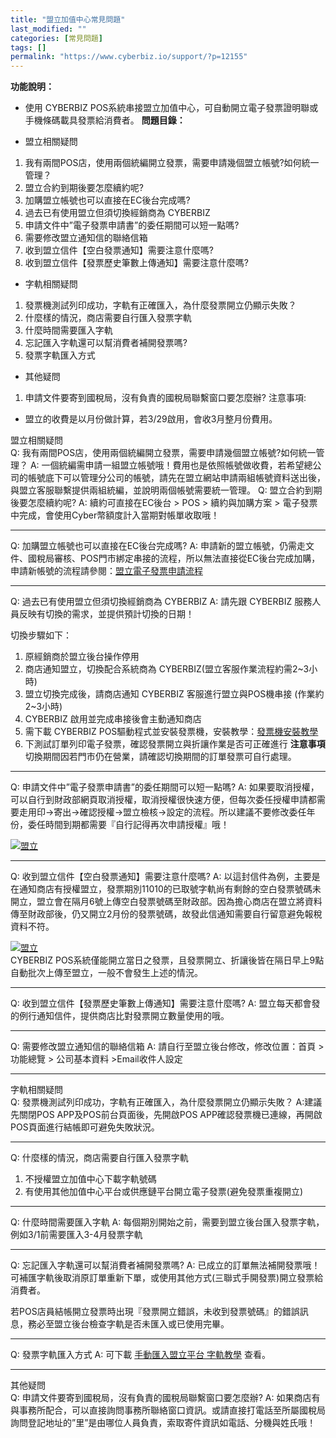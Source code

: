 ```yaml
---
title: "盟立加值中心常見問題"
last_modified: ""
categories: [常見問題]
tags: []
permalink: "https://www.cyberbiz.io/support/?p=12155"
---
```




**功能說明：**  

* 使用 CYBERBIZ POS系統串接盟立加值中心，可自動開立電子發票證明聯或手機條碼載具發票給消費者。 
**問題目錄：**

* 盟立相關疑問  


1. 我有兩間POS店，使用兩個統編開立發票，需要申請幾個盟立帳號?如何統一管理？
2. 盟立合約到期後要怎麼續約呢?
3. 加購盟立帳號也可以直接在EC後台完成嗎?
4. 過去已有使用盟立但須切換經銷商為 CYBERBIZ
5. 申請文件中”電子發票申請書”的委任期間可以短一點嗎?
6. 需要修改盟立通知信的聯絡信箱
7. 收到盟立信件【空白發票通知】需要注意什麼嗎?
8. 收到盟立信件【發票歷史筆數上傳通知】需要注意什麼嗎?


* 字軌相關疑問  


1. 發票機測試列印成功，字軌有正確匯入，為什麼發票開立仍顯示失敗？
2. 什麼樣的情況，商店需要自行匯入發票字軌
3. 什麼時間需要匯入字軌
4. 忘記匯入字軌還可以幫消費者補開發票嗎?
5. 發票字軌匯入方式


* 其他疑問  


1. 申請文件要寄到國稅局，沒有負責的國稅局聯繫窗口要怎麼辦?
注意事項:  

* 盟立的收費是以月份做計算，若3/29啟用，會收3月整月份費用。

盟立相關疑問  
Q: 我有兩間POS店，使用兩個統編開立發票，需要申請幾個盟立帳號?如何統一管理？ A:
一個統編需申請一組盟立帳號哦！費用也是依照帳號做收費，若希望總公司的帳號底下可以管理分公司的帳號，請先在盟立網站申請兩組帳號資料送出後，與盟立客服聯繫提供兩組統編，並說明兩個帳號需要統一管理。
Q: 盟立合約到期後要怎麼續約呢? A: 續約可直接在EC後台 > POS > 續約與加購方案 >
電子發票中完成，會使用Cyber幣額度計入當期對帳單收取哦！

* * *

Q: 加購盟立帳號也可以直接在EC後台完成嗎? A:
申請新的盟立帳號，仍需走文件、國稅局審核、POS門市綁定串接的流程，所以無法直接從EC後台完成加購，申請新帳號的流程請參閱：[盟立電子發票申請流程](https://www.cyberbiz.io/support/?p=5189)

* * *

Q: 過去已有使用盟立但須切換經銷商為 CYBERBIZ A: 請先跟 CYBERBIZ 服務人員反映有切換的需求，並提供預計切換的日期！  

切換步驟如下：

1. 原經銷商於盟立後台操作停用
2. 商店通知盟立，切換配合系統商為 CYBERBIZ(盟立客服作業流程約需2~3小時)
3. 盟立切換完成後，請商店通知 CYBERBIZ 客服進行盟立與POS機串接 (作業約2~3小時)
4. CYBERBIZ 啟用並完成串接後會主動通知商店
5. 需下載 CYBERBIZ POS驅動程式並安裝發票機，安裝教學：[發票機安裝教學](https://www.cyberbiz.co/support/?p=4225)
6. 下測試訂單列印電子發票，確認發票開立與折讓作業是否可正確進行
**注意事項** 切換期間因若門市仍在營業，請確認切換期間的訂單發票可自行處理。

* * *

Q: 申請文件中”電子發票申請書”的委任期間可以短一點嗎? A:
如果要取消授權，可以自行到財政部網頁取消授權，取消授權很快速方便，但每次委任授權申請都需要走用印→寄出→確認授權→盟立檢核→設定的流程。所以建議不要修改委任年份，委任時間到期都需要『自行記得再次申請授權』哦！  

[![盟立](https://www.cyberbiz.io/support/wp-content/uploads/2021/05/盟立.png)](https://www.cyberbiz.io/support/wp-content/uploads/2021/05/盟立.png)

* * *

Q: 收到盟立信件【空白發票通知】需要注意什麼嗎? A:
以這封信件為例，主要是在通知商店有授權盟立，發票期別11010的已取號字軌尚有剩餘的空白發票號碼未開立，盟立會在隔月6號上傳空白發票號碼至財政部。因為擔心商店在盟立將資料傳至財政部後，仍又開立2月份的發票號碼，故發此信通知需要自行留意避免報稅資料不符。  

[![盟立](https://www.cyberbiz.io/support/wp-content/uploads/2021/11/盟立加值中心常見問題01.png)](https://www.cyberbiz.io/support/wp-content/uploads/2021/11/盟立加值中心常見問題01.png)  
CYBERBIZ POS系統僅能開立當日之發票，且發票開立、折讓後皆在隔日早上9點自動批次上傳至盟立，一般不會發生上述的情況。

* * *

Q: 收到盟立信件【發票歷史筆數上傳通知】需要注意什麼嗎? A: 盟立每天都會發的例行通知信件，提供商店比對發票開立數量使用的哦。

* * *

Q: 需要修改盟立通知信的聯絡信箱 A: 請自行至盟立後台修改，修改位置：首頁 > 功能總覽 > 公司基本資料 >Email收件人設定

* * *

字軌相關疑問  
Q: 發票機測試列印成功，字軌有正確匯入，為什麼發票開立仍顯示失敗？ A:建議先關閉POS APP及POS前台頁面後，先開啟POS
APP確認發票機已連線，再開啟POS頁面進行結帳即可避免失敗狀況。

* * *

Q: 什麼樣的情況，商店需要自行匯入發票字軌

1. 不授權盟立加值中心下載字軌號碼
2. 有使用其他加值中心平台或供應鏈平台開立電子發票(避免發票重複開立)

* * *

Q: 什麼時間需要匯入字軌 A: 每個期別開始之前，需要到盟立後台匯入發票字軌，例如3/1前需要匯入3-4月發票字軌

* * *

Q: 忘記匯入字軌還可以幫消費者補開發票嗎? A:
已成立的訂單無法補開發票哦！可補匯字軌後取消原訂單重新下單，或使用其他方式(三聯式手開發票)開立發票給消費者。  

若POS店員結帳開立發票時出現『發票開立錯誤，未收到發票號碼』的錯誤訊息，務必至盟立後台檢查字軌是否未匯入或已使用完畢。

* * *

Q: 發票字軌匯入方式 A: 可下載 [手動匯入盟立平台 字軌教學](https://www.cyberbiz.io/support/wp-content/uploads/2021/11/盟立加值中心常見問題01.pdf) 查看。

* * *

其他疑問  
Q: 申請文件要寄到國稅局，沒有負責的國稅局聯繫窗口要怎麼辦? A:
如果商店有與事務所配合，可以直接詢問事務所聯絡窗口資訊。或請直接打電話至所屬國稅局詢問登記地址的”里”是由哪位人員負責，索取寄件資訊如電話、分機與姓氏哦！

